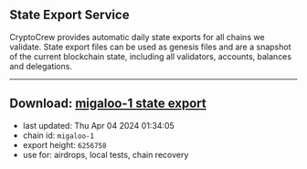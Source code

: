 ## State Export Service
CryptoCrew provides automatic daily state exports for all chains we validate. State export files can be used as genesis files and are a snapshot of the current blockchain state, including all validators, accounts, balances and delegations.

---
**Download: [migaloo-1 state export](https://dl-eu2.ccvalidators.com/SERVICE/migaloo/migaloo-1_export_6256758.json)**
---

- last updated: Thu Apr 04 2024 01:34:05
- chain id: `migaloo-1`
- export height: `6256758`
- use for: airdrops, local tests, chain recovery
